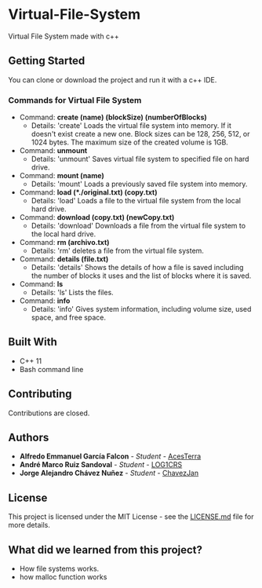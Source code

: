# Virtual-File-System
Virtual File System made with c++

## Getting Started
You can clone or download the project and run it with a c++ IDE.

### Commands for Virtual File System
 - Command: **create (name) (blockSize) (numberOfBlocks)**
 	 - Details: 'create' Loads the virtual file system into memory. If it doesn't exist create a new one. Block sizes can be 128, 256, 512, or 1024 bytes. The maximum size of the created volume is 1GB.
 - Command: **unmount**
 	 - Details: 'unmount' Saves virtual file system to specified file on hard drive.
 - Command: **mount (name)**
 	 - Details: 'mount' Loads a previously saved file system into memory.
 - Command: **load (*./original.txt) (copy.txt)**
 	 - Details: 'load' Loads a file to the virtual file system from the local hard drive.
 - Command: **download (copy.txt) (newCopy.txt)**
 	 - Details: 'download' Downloads a file from the virtual file system to the local hard drive.
 - Command: **rm (archivo.txt)**
 	 - Details: 'rm' deletes a file from the virtual file system.
 - Command:  **details (file.txt)**
 	 - Details: 'details' Shows the details of how a file is saved including the number of blocks it uses and the list of blocks where it is saved.
 - Command: **ls**
 	 - Details: 'ls' Lists the files.
 - Command: **info**
 	 - Details: 'info' Gives system information, including volume size, used space, and free space.
   
## Built With

* C++ 11
* Bash command line

## Contributing

Contributions are closed.

## Authors

* **Alfredo Emmanuel García Falcon** - *Student* - [AcesTerra](https://github.com/AcesTerra)
* **André Marco Ruiz Sandoval** - *Student* - [LOG1CRS](https://github.com/LOG1CRS)
* **Jorge Alejandro Chávez Nuñez** - *Student* - [ChavezJan](https://github.com/ChavezJan)

## License

This project is licensed under the MIT License - see the [LICENSE.md](https://github.com/LOG1CRS/Virtual-File-System/blob/master/LICENSE) file for more details.

## What did we learned from this project?

* How file systems works.
* how malloc function works
